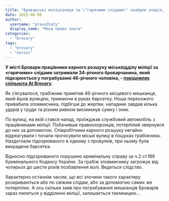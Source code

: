 ```yaml
---
title: "Броварські міліціонери за \"гарячими слідами\" знайшли злодія, який вкрав у перехожого барсетку"
date: 2015-06-08
author: 
  username: "pravoZnaty"
  display_name: "Маєш право знати"
categories: 
  - "brovary"
tags: 
  - "brovary"
  - "novini"
---
```


**У місті Бровари працівники карного розшуку міськвідділу міліції за «гарячими» слідами затримали 34-річного броварчанина, який підозрюється у пограбуванні 46-річного чоловіка, - [повідомляє спільнота At Brovary](https://www.facebook.com/photo.php?fbid=1450769981905628&set=a.1377080602607900.1073741829.100009179194249&type=1&permPage=1).**

Як з’ясувалося, грабіжник примітив 46-річного місцевого мешканця, який йшов вулицею, тримаючи в руках барсетку. Ноша перехожого привабила зловмисника, підбігши до жертви, нападник завдав кілька ударів у груди та різким ривком висмикнув сумку і зник.

По вулиці, на якій стався напад, проїжджав службовий автомобіль з працівниками міліції. Побачивши правоохоронців, потерпілий звернувся до них за допомогою. Співробітники карного розшуку негайно відреагували і почали прочісувати міські вулиці в пошуках грабіжника. Наздогнали підозрюваного в одному з провулків, при ньому була викрадена барсетка.

Відносно підозрюваного порушено кримінальну справу за ч.2 ст.186 Кримінального Кодексу України. За грабіж зловмиснику загрожує від чотирьох до шести років позбавлення волі. Ведеться слідство.

Характерно останнім часом, що всі злочини такого характеру розкриваються або по свіжим слідам, або за допомогою самих же потерпілих. А ось скільки заяв про пограбування мешканців Броварів зараз пилиться у відділенні міліції, залишається таємницею...
